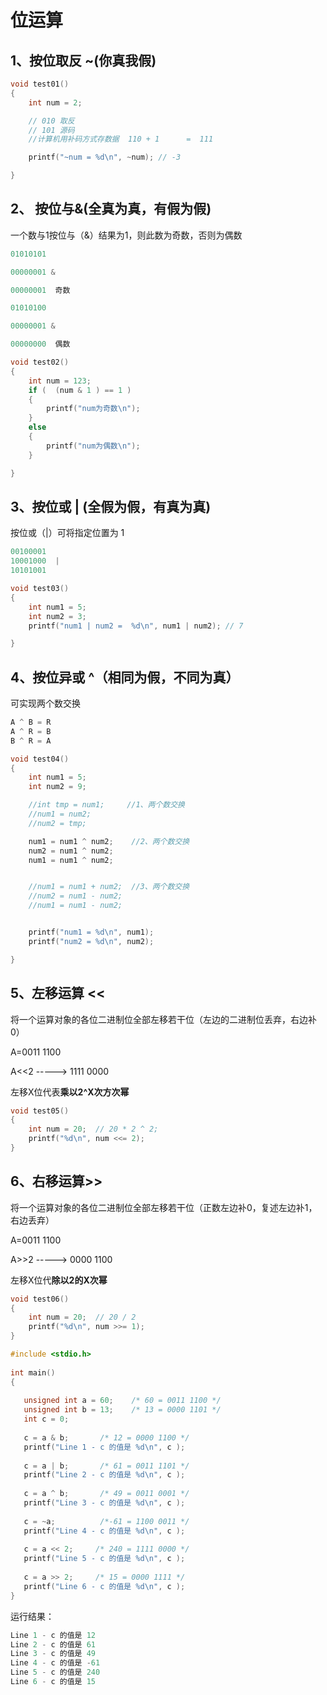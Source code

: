 # 位运算

## 1、按位取反 ~(你真我假)

```c
void test01()
{
	int num = 2;

	// 010 取反
	// 101 源码
	//计算机用补码方式存数据  110 + 1      =  111

	printf("~num = %d\n", ~num); // -3

}
```

## 2、 按位与&(全真为真，有假为假)

一个数与1按位与（&）结果为1，则此数为奇数，否则为偶数

```c
01010101    

00000001 &

00000001  奇数
```

```c
01010100    

00000001 &

00000000  偶数
```



```c
void test02()
{
	int num = 123;
	if (  (num & 1 ) == 1 )
	{
		printf("num为奇数\n");
	}
	else
	{
		printf("num为偶数\n");
	}

}
```

## 3、按位或	 | (全假为假，有真为真)

按位或（|）可将指定位置为 1

```c
00100001
10001000  |
10101001
```



```c
void test03()
{
	int num1 = 5;
	int num2 = 3;
	printf("num1 | num2 =  %d\n", num1 | num2); // 7

}
```

## 4、按位异或  ^（相同为假，不同为真）

可实现两个数交换

```c
A ^ B = R
A ^ R = B
B ^ R = A
```



```c
void test04()
{
	int num1 = 5;
	int num2 = 9;

	//int tmp = num1;     //1、两个数交换
	//num1 = num2;
	//num2 = tmp;

	num1 = num1 ^ num2;    //2、两个数交换
	num2 = num1 ^ num2;
	num1 = num1 ^ num2;


	//num1 = num1 + num2;  //3、两个数交换
	//num2 = num1 - num2;  
	//num1 = num1 - num2;


	printf("num1 = %d\n", num1);
	printf("num2 = %d\n", num2);

}
```

## 5、左移运算 <<  

将一个运算对象的各位二进制位全部左移若干位（左边的二进制位丢弃，右边补0）

A=0011 1100

A<<2   ----->   1111 0000

左移X位代表**乘以2^X次方次幂**

```c
void test05()
{
	int num = 20;  // 20 * 2 ^ 2;
	printf("%d\n", num <<= 2);
}
```



## 6、右移运算>>

将一个运算对象的各位二进制位全部左移若干位（正数左边补0，复述左边补1，右边丢弃）

A=0011 1100

A>>2   ----->   0000 1100

左移X位代**除以2的X次幂**

```c
void test06()
{
	int num = 20;  // 20 / 2
	printf("%d\n", num >>= 1);
}
```



```c
#include <stdio.h>
 
int main()
{
 
   unsigned int a = 60;    /* 60 = 0011 1100 */  
   unsigned int b = 13;    /* 13 = 0000 1101 */
   int c = 0;           
 
   c = a & b;       /* 12 = 0000 1100 */ 
   printf("Line 1 - c 的值是 %d\n", c );
 
   c = a | b;       /* 61 = 0011 1101 */
   printf("Line 2 - c 的值是 %d\n", c );
 
   c = a ^ b;       /* 49 = 0011 0001 */
   printf("Line 3 - c 的值是 %d\n", c );
 
   c = ~a;          /*-61 = 1100 0011 */
   printf("Line 4 - c 的值是 %d\n", c );
 
   c = a << 2;     /* 240 = 1111 0000 */
   printf("Line 5 - c 的值是 %d\n", c );
 
   c = a >> 2;     /* 15 = 0000 1111 */
   printf("Line 6 - c 的值是 %d\n", c );
}
```

运行结果：

```c
Line 1 - c 的值是 12
Line 2 - c 的值是 61
Line 3 - c 的值是 49
Line 4 - c 的值是 -61
Line 5 - c 的值是 240
Line 6 - c 的值是 15
```

